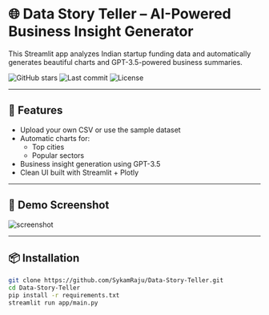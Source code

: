 # 🌐 Data Story Teller – AI-Powered Business Insight Generator

This Streamlit app analyzes Indian startup funding data and automatically generates beautiful charts and GPT-3.5-powered business summaries.

![GitHub stars](https://img.shields.io/github/stars/SykamRaju/Data-Story-Teller?style=social)
![Last commit](https://img.shields.io/github/last-commit/SykamRaju/Data-Story-Teller)
![License](https://img.shields.io/github/license/SykamRaju/Data-Story-Teller)

---

## 🚀 Features

- Upload your own CSV or use the sample dataset
- Automatic charts for:
  - Top cities
  - Popular sectors
- Business insight generation using GPT-3.5
- Clean UI built with Streamlit + Plotly

---

## 🧪 Demo Screenshot

![screenshot](https://github.com/SykamRaju/Data-Story-Teller/assets/your-screenshot.png)

---

## 📦 Installation

```bash
git clone https://github.com/SykamRaju/Data-Story-Teller.git
cd Data-Story-Teller
pip install -r requirements.txt
streamlit run app/main.py
```
